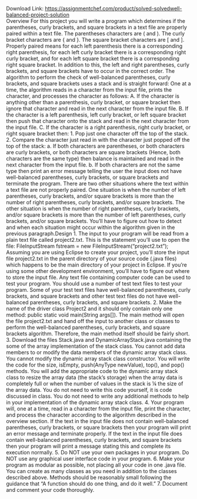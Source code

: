 Download Link: https://assignmentchef.com/product/solved-solvedwell-balanced-project-solution
<br>
Overview For this project you will write a program which determines if the parentheses, curly brackets, and square brackets in a text file are properly paired within a text file. The parentheses characters are ( and ). The curly bracket characters are { and }. The square bracket characters are [ and ]. Properly paired means for each left parenthesis there is a corresponding right parenthesis, for each left curly bracket there is a corresponding right curly bracket, and for each left square bracket there is a corresponding right square bracket. In addition to this, the left and right parentheses, curly brackets, and square brackets have to occur in the correct order. The algorithm to perform the check of well-balanced parentheses, curly brackets, and square brackets uses a stack and is straight forward: One at a time, the algorithm reads in a character from the input file, prints the character, and processes the character as follows: A. If the character is anything other than a parenthesis, curly bracket, or square bracket then ignore that character and read in the next character from the input file. B. If the character is a left parenthesis, left curly bracket, or left square bracket then push that character onto the stack and read in the next character from the input file. C. If the character is a right parenthesis, right curly bracket, or right square bracket then: 1. Pop just one character off the top of the stack. 2. Compare the character just read in with the character just popped off the top of the stack: a. If both characters are parentheses, or both characters are curly brackets, or both characters are square brackets (Hence, both characters are the same type) then balance is maintained and read in the next character from the input file. b. If both characters are not the same type then print an error message telling the user the input does not have well-balanced parentheses, curly brackets, or square brackets and terminate the program. There are two other situations where the text within a text file are not properly paired. One situation is when the number of left parentheses, curly brackets, and/or square brackets is more than the number of right parentheses, curly brackets, and/or square brackets. The other situation is when the number of right parentheses, curly brackets, and/or square brackets is more than the number of left parentheses, curly brackets, and/or square brackets. You’ll have to figure out how to detect and when each situation might occur within the algorithm given in the previous paragraph.Design 1. The input to your program will be read from a plain text file called project2.txt. This is the statement you’ll use to open the file: FileInputStream fstream = new FileInputStream(“project2.txt”); Assuming you are using Eclipse to create your project, you’ll store the input file project2.txt in the parent directory of your source code (.java files) which happens to be the main directory of your project in Eclipse. If you’re using some other development environment, you’ll have to figure out where to store the input file. Any text file containing computer code can be used to test your program. You should use a number of test text files to test your program. Some of your test text files have well-balanced parentheses, curly brackets, and square brackets and other test text files do not have well-balanced parentheses, curly brackets, and square brackets. 2. Make the name of the driver class Project2 and it should only contain only one method: public static void main(String args[]). The main method will open the file project2.txt and hand off the input to another class or classes to perform the well-balanced parentheses, curly brackets, and square brackets algorithm. Therefore, the main method itself should be fairly short. 3. Download the files Stack.java and DynamicArrayStack.java containing the some of the array implementation of the stack class. You cannot add data members to or modify the data members of the dynamic array stack class. You cannot modify the dynamic array stack class constructor. You will write the code for the size, isEmpty, push(AnyType newValue), top(), and pop() methods. You will add the appropriate code to the dynamic array stack class to resize the array data (the stack’s storage) when the array data is completely full or when the number of values in the stack is ¼ the size of the array data. You do not need to write this code yourself, it is code discussed in class. You do not need to write any additional methods to help in your implementation of the dynamic array stack class. 4. Your program will, one at a time, read in a character from the input file, print the character, and process the character according to the algorithm described in the overview section. If the text in the input file does not contain well-balanced parentheses, curly brackets, or square brackets then your program will print an error message and terminate properly. If the text in the input file does contain well-balanced parentheses, curly brackets, and square brackets then your program will print a message stating this and complete its execution normally. 5. Do NOT use your own packages in your program. Do NOT use any graphical user interface code in your program. 6. Make your program as modular as possible, not placing all your code in one .java file. You can create as many classes as you need in addition to the classes described above. Methods should be reasonably small following the guidance that “A function should do one thing, and do it well.” 7. Document and comment your code thoroughly.